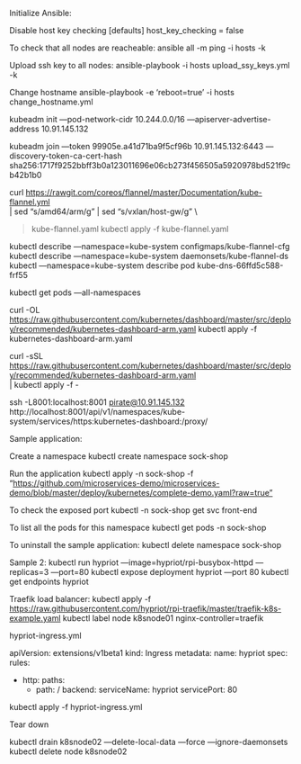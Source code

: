 
Initialize Ansible:

Disable host key checking
[defaults]
host_key_checking = false


To check that all nodes are reacheable:
ansible all -m ping -i hosts -k

Upload ssh key to all nodes:
ansible-playbook -i hosts upload_ssy_keys.yml -k

Change hostname
ansible-playbook -e ‘reboot=true’ -i hosts change_hostname.yml





kubeadm init —pod-network-cidr 10.244.0.0/16 —apiserver-advertise-address 10.91.145.132

kubeadm join —token 99905e.a41d71ba9f5cf96b 10.91.145.132:6443 —discovery-token-ca-cert-hash sha256:1717f9252bbff3b0a123011696e06cb273f456505a5920978bd521f9cb42b1b0

curl https://rawgit.com/coreos/flannel/master/Documentation/kube-flannel.yml \
|  sed “s/amd64/arm/g” | sed “s/vxlan/host-gw/g” \
  > kube-flannel.yaml
kubectl apply -f kube-flannel.yaml

kubectl describe —namespace=kube-system configmaps/kube-flannel-cfg
kubectl describe —namespace=kube-system daemonsets/kube-flannel-ds
kubectl —namespace=kube-system describe pod kube-dns-66ffd5c588-frf55

kubectl get pods —all-namespaces

curl -OL https://raw.githubusercontent.com/kubernetes/dashboard/master/src/deploy/recommended/kubernetes-dashboard-arm.yaml
kubectl apply -f kubernetes-dashboard-arm.yaml

curl -sSL \
  https://raw.githubusercontent.com/kubernetes/dashboard/master/src/deploy/recommended/kubernetes-dashboard-arm.yaml \
  | kubectl apply -f -

ssh -L8001:localhost:8001 pirate@10.91.145.132
http://localhost:8001/api/v1/namespaces/kube-system/services/https:kubernetes-dashboard:/proxy/



Sample application:

Create a namespace
kubectl create namespace sock-shop

Run the application
kubectl apply -n sock-shop -f “https://github.com/microservices-demo/microservices-demo/blob/master/deploy/kubernetes/complete-demo.yaml?raw=true”

To check the exposed port
kubectl -n sock-shop get svc front-end

To list all the pods for this namespace
kubectl get pods -n sock-shop

To uninstall the sample application:
kubectl delete namespace sock-shop



Sample 2:
kubectl run hypriot —image=hypriot/rpi-busybox-httpd —replicas=3 —port=80
kubectl expose deployment hypriot —port 80
kubectl get endpoints hypriot

Traefik load balancer:
kubectl apply -f https://raw.githubusercontent.com/hypriot/rpi-traefik/master/traefik-k8s-example.yaml
kubectl label node k8snode01 nginx-controller=traefik

hypriot-ingress.yml

apiVersion: extensions/v1beta1
kind: Ingress
metadata:
  name: hypriot
spec:
  rules:
  - http:
      paths:
      - path: /
        backend:
          serviceName: hypriot
          servicePort: 80

kubectl apply -f hypriot-ingress.yml




Tear down

kubectl drain k8snode02 —delete-local-data —force —ignore-daemonsets
kubectl delete node k8snode02
